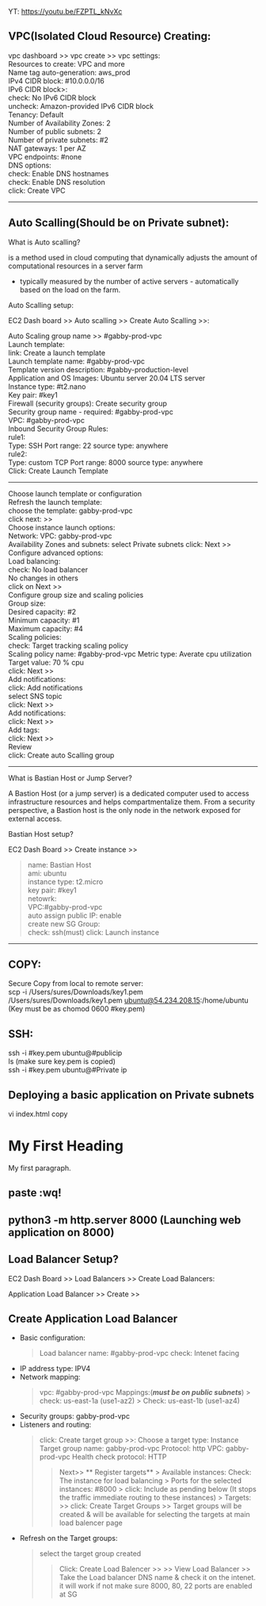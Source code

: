 YT: https://youtu.be/FZPTL_kNvXc  


VPC(Isolated Cloud Resource) Creating:  
-- 

vpc dashboard >> vpc create >> vpc settings:   
Resources to create: VPC and more   
Name tag auto-generation: aws_prod   
IPv4 CIDR block: #10.0.0.0/16    
IPv6 CIDR block>:  
  check: No IPv6 CIDR block  
uncheck: Amazon-provided IPv6 CIDR block  
Tenancy: Default  
Number of Availability Zones: 2  
Number of public subnets: 2  
Number of private subnets: #2  
NAT gateways: 1 per AZ  
VPC endpoints: #none  
DNS options:   
  check: Enable DNS hostnames  
  check: Enable DNS resolution  
click: Create VPC  

------------
Auto Scalling(Should be on Private subnet):  
--  
What is Auto scalling?  

is a method used in cloud computing that dynamically adjusts the amount of computational resources in a server farm   
- typically measured by the number of active servers - automatically based on the load on the farm.  

Auto Scalling setup:  

EC2 Dash board >> Auto scalling >> Create Auto Scalling >>:  

Auto Scaling group name >> #gabby-prod-vpc    
Launch template:    
  link: Create a launch template    
    Launch template name: #gabby-prod-vpc     
    Template version description: #gabby-production-level    
    Application and OS Images: Ubuntu server 20.04 LTS server  
    Instance type: #t2.nano    
    Key pair: #key1  
    Firewall (security groups): Create security group    
    Security group name - required: #gabby-prod-vpc      
    VPC: #gabby-prod-vpc    
    Inbound Security Group Rules:    
      rule1:    
      Type: SSH  Port range: 22 source type: anywhere    
      rule2:   
      Type: custom TCP  Port range: 8000 source type: anywhere  
Click: Create Launch Template  

--------

Choose launch template or configuration  
Refresh the launch template:  
  choose the template: gabby-prod-vpc  
  click next: >>  
    Choose instance launch options:  
      Network: 
        VPC: gabby-prod-vpc  
        Availability Zones and subnets: select Private subnets 
        click: Next >>  
          Configure advanced options:  
            Load balancing:   
              check: No load balancer    
              No changes in others   
              click on Next >>  
                Configure group size and scaling policies  
                  Group size:   
                    Desired capacity: #2  
                    Minimum capacity: #1  
                    Maximum capacity: #4  
                  Scaling policies:  
                    check: Target tracking scaling policy  
                    Scaling policy name: #gabby-prod-vpc 
                    Metric type: Averate cpu utilization  
                    Target value: 70 % cpu  
                    click: Next >>  
                      Add notifications:  
                        click: Add notifications  
                          select SNS topic  
                          click: Next >>   
                            Add notifications:  
                              click: Next >>  
                                Add tags:  
                                  click: Next >>   
                                    Review   
                                    click: Create auto Scalling group  
            
  -------------
What is Bastian Host or Jump Server?  

A Bastion Host (or a jump server) is a dedicated computer used to access infrastructure resources and helps compartmentalize them. From a security perspective, a Bastion host is the only node in the network exposed for external access.    

Bastian Host setup?  
  
EC2 Dash Board >> Create instance >>   
> name: Bastian Host  
  ami: ubuntu  
  instance type: t2.micro  
  key pair: #key1  
  netowrk:  
  > VPC:#gabby-prod-vpc   
    auto assign public IP: enable  
    create new SG Group:   
      check: ssh(must)
click: Launch instance  
----------
COPY:  
--
Secure Copy from local to remote server:  
scp  -i /Users/sures/Downloads/key1.pem /Users/sures/Downloads/key1.pem ubuntu@54.234.208.15:/home/ubuntu  
    (Key must be as chomod 0600 #key.pem)

SSH:  
---  
ssh -i #key.pem ubuntu@#publicip   
ls (make sure key.pem is copied)  
ssh -i #key.pem ubuntu@#Private ip   

Deploying a basic application on Private subnets  
----
vi index.html
copy

<!DOCTYPE html>
<html>
<body>

<h1>My First Heading</h1>

<p>My first paragraph.</p>

</body>
</html>

paste 
:wq!
-----
python3 -m http.server 8000
(Launching web application on 8000)  
--------------  

Load Balancer Setup?  
-------------------

EC2 Dash Board >> Load Balancers >> Create Load Balancers:  
  
Application Load Balancer >> Create >>

Create Application Load Balancer
--------
  * Basic configuration:
    >Load balancer name: #gabby-prod-vpc
    >check: Intenet facing
  * IP address type: IPV4
  * Network mapping:
      >vpc: #gabby-prod-vpc
      >Mappings:(***must be on public subnets***)
        > check: us-east-1a (use1-az2)
        > Check: us-east-1b (use1-az4)
   * Security groups: gabby-prod-vpc
   * Listeners and routing:
      > click: Create target group >>:
        > Choose a target type: Instance
        > Target group name: gabby-prod-vpc
        > Protocol: http
        > VPC: gabby-prod-vpc
        > Health check protocol: HTTP
        >>Next>>
        ** Register targets**
          >  Available instances: Check: The instance for load balancing
          > Ports for the selected instances: #8000
          > click: Include as pending below (It stops the traffic immediate routing to these instances)
          > Targets:
              >> click: Create Target Groups >> Target groups will be created & will be available for selecting the targets at main load balencer page
   * Refresh on the Target groups:
      > select the target group created
      >> Click:   Create Load Balencer >>
          >> View Load Balancer >>
             Take the Load balancer DNS name & check it on the intenet. it will work if not make sure 8000, 80, 22 ports are enabled at SG 
      
